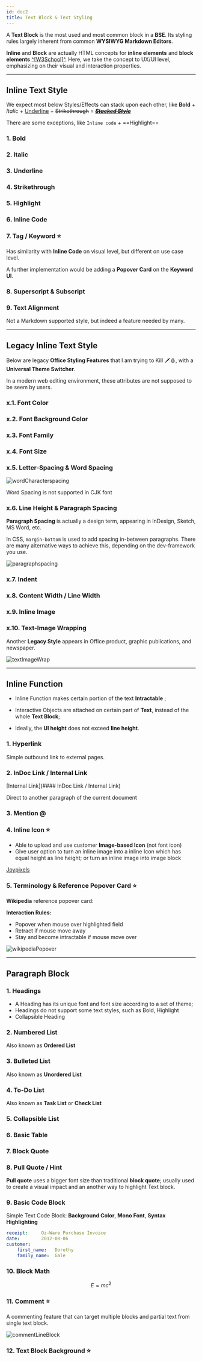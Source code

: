 ```yaml
---
id: doc2
title: Text Block & Text Styling
---
```


A **Text Block** is the most used and most common block in a **BSE**. Its styling rules largely inherent from common **WYSIWYG Markdown Editors**. 

**Inline** and **Block** are actually HTML concepts for **inline elements** and **block elements** [^[W3School]^](https://www.w3schools.com/html/html_blocks.asp).  Here, we take the concept to UX/UI level, emphasizing on their visual and interaction properties.   

---
## Inline Text Style

We expect most below Styles/Effects can stack upon each other, like **Bold** + *Italic* + <u>Underline</u> + ~~Strikethrough~~ = <u>***~~Stacked Style~~***</u>

There are some exceptions,  like `Inline code` + ==Highlight== 

### 1. Bold

### 2. Italic

### 3. Underline

### 4. Strikethrough

### 5. Highlight

### 6. Inline Code

### 7. Tag / Keyword ⭐️

Has similarity with **Inline Code** on visual level, but different on use case level. 

A further implementation would be adding a **Popover Card** on the **Keyword UI**.

### 8. Superscript & Subscript

### 9. Text Alignment

Not a Markdown supported style, but indeed a feature needed by many.

---

## Legacy Inline Text Style

Below are legacy **Office Styling Features** that I am trying to Kill 🗡🩸, with a **Universal Theme Switcher**.

In a modern web editing environment, these attributes are not supposed to be seem by users. 

### x.1. Font Color

### x.2. Font Background Color

### x.3. Font Family

### x.4. Font Size

### x.5. Letter-Spacing & Word Spacing

![wordCharacterspacing](../static/assets1/wordCharacterspacing.png)

Word Spacing is not supported in CJK font

### x.6. Line Height & Paragraph Spacing

**Paragraph Spacing** is actually a design term, appearing in InDesign, Sketch, MS Word, etc.

In CSS,  `margin-bottom` is used to add spacing in-between paragraphs. There are many alternative ways to achieve this, depending on the dev-framework you use. 

![paragraphspacing](../static/assets1/paragraphspacing.png)

### x.7. Indent

### x.8. Content Width / Line Width

### x.9. Inline Image

### x.10. Text-Image Wrapping

Another **Legacy Style** appears in Office product, graphic publications, and newspaper.  

![textImageWrap](../static/assets1/textImageWrap.png)

---

## Inline Function

- Inline Function makes certain portion of the text **Intractable** ;

- Interactive Objects are attached on certain part of **Text**, instead of the whole **Text Block**;

- Ideally, the **UI height** does not exceed **line height**. 

### 1. Hyperlink

Simple outbound link to external pages. 

### 2. InDoc Link / Internal Link

[Internal Link](#### InDoc Link / Internal Link)

Direct to another paragraph of the current document

### 3. Mention @

### 4. Inline Icon ⭐️

- Able to upload and use customer **Image-based Icon** (not font icon)
- Give user option to turn an inline image into a inline Icon which has equal height as line height; or turn an inline image into image block

[Joypixels](https://www.joypixels.com/)

### 5. Terminology & Reference Popover Card ⭐️

**Wikipedia** reference popover card:

**Interaction Rules:** 

- Popover when mouse over highlighted field
- Retract if mouse move away
- Stay and become intractable if mouse move over

![wikipediaPopover](../static/assets1/wikipediaPopover.png)

---

## Paragraph Block

### 1. Headings

- A Heading has its unique font and font size according to a set of theme; 
- Headings do not support some text styles, such as Bold, Highlight
- Collapsible Heading 

### 2. Numbered List

Also known as **Ordered List**

### 3. Bulleted List

Also known as **Unordered List**

### 4. To-Do List

Also known as **Task List** or **Check List**

### 5. Collapsible List

### 6. Basic Table

### 7. Block Quote

### 8. Pull Quote / Hint

**Pull quote** uses a bigger font size than traditional **block quote**; usually used to create a visual impact and an another way to highlight Text block. 

### 9. Basic Code Block

Simple Text Code Block: **Background Color**, **Mono Font**, **Syntax Highlighting**

```yaml
receipt:     Oz-Ware Purchase Invoice
date:        2012-08-06
customer:
    first_name:   Dorothy
    family_name:  Gale
```

### 10. Block Math

$$
E=mc^2
$$

### 11. Comment ⭐️

A commenting feature that can target multiple blocks and partial text from single text block.

![commentLineBlock](../static/assets1/commentLineBlock.png)

### 12. Text Block Background ⭐️